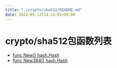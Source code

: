 ```yaml
---
title: "./crypto/sha512/README.md"
date: 2022-05-12T14:13:01+08:00
---
```

# crypto/sha512包函数列表

- [func New() hash.Hash](New.md) 
- [func New384() hash.Hash](New384.md) 